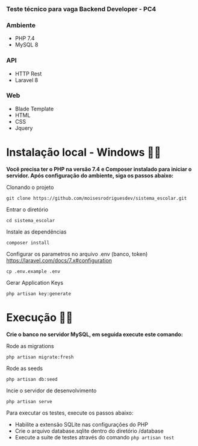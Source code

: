 ### Teste técnico para vaga Backend Developer - PC4

### Ambiente

-   PHP 7.4
-   MySQL 8

### API

-   HTTP Rest
-   Laravel 8

### Web

-  Blade Template
-  HTML
-  CSS
-  Jquery

# Instalação local - Windows 🚀🚀

**Você precisa ter o PHP na versão 7.4 e Composer instalado para iniciar o servidor. Após configuração do ambiente, siga os passos abaixo:**

Clonando o projeto

```
git clone https://github.com/moisesrodriguesdev/sistema_escolar.git
```

Entrar o diretório

```
cd sistema_escolar
```

Instale as dependências

```
composer install
```

Configurar os parametros no arquivo .env (banco, token) https://laravel.com/docs/7.x#configuration

```
cp .env.example .env
```

Gerar Application Keys

```
php artisan key:generate
```

# Execução 🚀🚀

**Crie o banco no servidor MySQL, em seguida execute este comando:**

Rode as migrations
```
php artisan migrate:fresh
```

Rode as seeds
```
php artisan db:seed
```

Incie o servidor de desenvolvimento
```
php artisan serve
```

Para executar os testes, execute os passos abaixo:
 * Habilite a extensão SQLite nas configurações do PHP 
 * Crie o arquivo database.sqlite dentro do diretório /database
 * Execute a suite de testes através do comando ```php artisan test```
